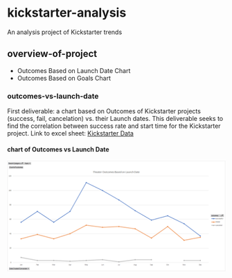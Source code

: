 # kickstarter-analysis
An analysis project of Kickstarter trends

## overview-of-project
* Outcomes Based on Launch Date Chart
* Outcomes Based on Goals Chart

### outcomes-vs-launch-date
  First deliverable: a chart based on Outcomes of Kickstarter projects (success, fail, cancelation) vs. their Launch dates. This deliverable seeks to find the correlation between success rate and start time for the Kickstarter project. Link to excel sheet: [Kickstarter Data](https://github.com/zhangkevq/kickstarter-analysis/blob/main/Resources.zip)
  
#### chart of Outcomes vs Launch Date
![Outcomes vs Launch Dates](https://github.com/zhangkevq/kickstarter-analysis/blob/main/Theater_Outcomes_vs_Launch.png)
